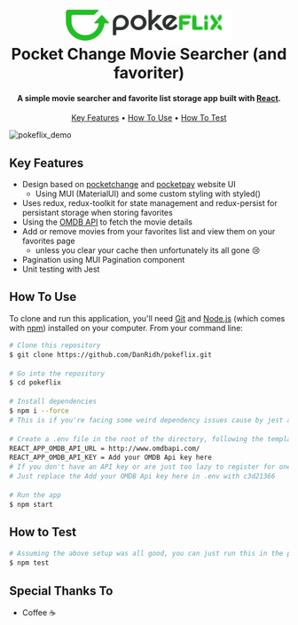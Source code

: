 
<h1 align="center">
  <br>
  <a href="http://www.amitmerchant.com/electron-markdownify"><img src="src/assets/pokeflix_logo.png" alt="pokeflix" width="300"></a>
  <br>
  Pocket Change Movie Searcher (and favoriter)
  <br>
</h1>

<h4 align="center">A simple movie searcher and favorite list storage app built with <a href="https://react.dev/" target="_blank">React</a>.</h4>

<p align="center">
  <a href="#key-features">Key Features</a> •
  <a href="#how-to-use">How To Use</a> •
  <a href="#how-to-test">How To Test</a>
</p>

![pokeflix_demo](https://user-images.githubusercontent.com/75971735/230759403-f8be0e5e-2e0b-44c6-88af-8338bc2da6fc.gif)

## Key Features

* Design based on [pocketchange](https://www.pocket-change.jp/en/) and [pocketpay](https://pay.pocket-change.jp/) website UI
  - Using MUI (MaterialUI) and some custom styling with styled()
* Uses redux, redux-toolkit for state management and redux-persist for persistant storage when storing favorites
* Using the [OMDB API](https://www.omdbapi.com/) to fetch the movie details
* Add or remove movies from your favorites list and view them on your favorites page
  - unless you clear your cache then unfortunately its all gone :cry:
* Pagination using MUI Pagination component
* Unit testing with Jest

## How To Use

To clone and run this application, you'll need [Git](https://git-scm.com) and [Node.js](https://nodejs.org/en/download/) (which comes with [npm](http://npmjs.com)) installed on your computer. From your command line:

```bash
# Clone this repository
$ git clone https://github.com/DanRidh/pokeflix.git

# Go into the repository
$ cd pokeflix

# Install dependencies
$ npm i --force
# This is if you're facing some weird dependency issues cause by jest and npm

# Create a .env file in the root of the directory, following the template from .env.template in the repo
REACT_APP_OMDB_API_URL = http://www.omdbapi.com/
REACT_APP_OMDB_API_KEY = Add your OMDB Api key here
# If you don't have an API key or are just too lazy to register for one, go ahead and use mine!
# Just replace the Add your OMDB Api key here in .env with c3d21366

# Run the app
$ npm start
```

## How to Test
```bash
# Assuming the above setup was all good, you can just run this in the project root
$ npm test
```

## Special Thanks To
* Coffee :coffee:
